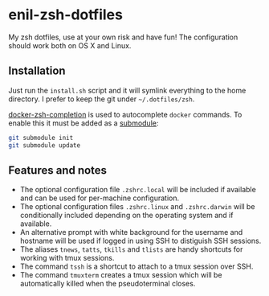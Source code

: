 # enil-zsh-dotfiles

My zsh dotfiles, use at your own risk and have fun!
The configuration should work both on OS X and Linux.

## Installation

Just run the `install.sh` script and it will symlink everything to the home directory.
I prefer to keep the git under `~/.dotfiles/zsh`.

[docker-zsh-completion] is used to autocomplete `docker` commands.
To enable this it must be added as a [submodule]:

```sh
git submodule init
git submodule update
```

## Features and notes

* The optional configuration file `.zshrc.local` will be included if available and can be used for per-machine
configuration.
* The optional configuration files `.zshrc.linux` and `.zshrc.darwin` will be conditionally included depending on the
operating system and if available.
* An alternative prompt with white background for the username and hostname will be used if logged in using SSH to
distiguish SSH sessions.
* The aliases `tnews`, `tatts`, `tkills` and `tlists` are handy shortcuts for working with tmux sessions.
* The command `tssh` is a shortcut to attach to a tmux session over SSH.
* The command `tmuxterm` creates a tmux session which will be automatically killed when the pseudoterminal closes.

[docker-zsh-completion]: https://github.com/felixr/docker-zsh-completion
[submodule]:             https://git-scm.com/book/en/v2/Git-Tools-Submodules

